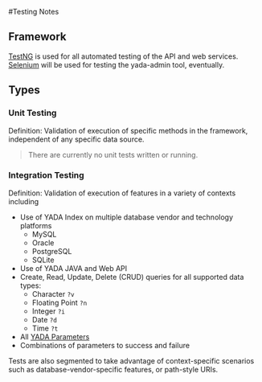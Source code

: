 #Testing Notes

## Framework

[TestNG](http://testng.org) is used for all automated testing of the API and web services.  [Selenium](http://docs.seleniumhq.org/) will be used for testing the yada-admin tool, eventually.

## Types

### Unit Testing

Definition: Validation of execution of specific methods in the framework, independent of any specific data source. 

> There are currently no unit tests written or running.

### Integration Testing

Definition: Validation of execution of features in a variety of contexts including

* Use of YADA Index on multiple database vendor and technology platforms
    * MySQL
    * Oracle
    * PostgreSQL
    * SQLite
* Use of YADA JAVA and Web API
* Create, Read, Update, Delete (CRUD) queries for all supported data types: 
    * Character `?v`
    * Floating Point `?n`
    * Integer `?i`
    * Date `?d`
    * Time `?t`
* All [YADA Parameters](params.html)
* Combinations of parameters to success and failure

Tests are also segmented to take advantage of context-specific scenarios such as database-vendor-specific features, or path-style URIs.